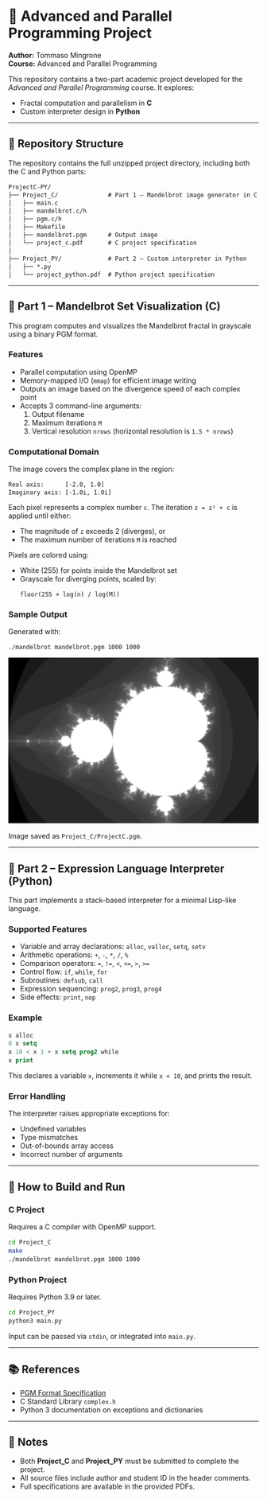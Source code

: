 # 🧵 Advanced and Parallel Programming Project

**Author:** Tommaso Mingrone  
**Course:** Advanced and Parallel Programming

This repository contains a two-part academic project developed for the *Advanced and Parallel Programming* course. It explores:
- Fractal computation and parallelism in **C**
- Custom interpreter design in **Python**

---

## 📁 Repository Structure

The repository contains the full unzipped project directory, including both the C and Python parts:

```
ProjectC-PY/
├── Project_C/              # Part 1 – Mandelbrot image generator in C
│   ├── main.c
│   ├── mandelbrot.c/h
│   ├── pgm.c/h
│   ├── Makefile
│   ├── mandelbrot.pgm      # Output image
│   └── project_c.pdf       # C project specification
│
├── Project_PY/             # Part 2 – Custom interpreter in Python
│   ├── *.py
│   └── project_python.pdf  # Python project specification
```

---

## 🧠 Part 1 – Mandelbrot Set Visualization (C)

This program computes and visualizes the Mandelbrot fractal in grayscale using a binary PGM format.

### Features

- Parallel computation using OpenMP
- Memory-mapped I/O (`mmap`) for efficient image writing
- Outputs an image based on the divergence speed of each complex point
- Accepts 3 command-line arguments:
  1. Output filename
  2. Maximum iterations `M`
  3. Vertical resolution `nrows` (horizontal resolution is `1.5 * nrows`)

### Computational Domain

The image covers the complex plane in the region:

```
Real axis:      [-2.0, 1.0]
Imaginary axis: [-1.0i, 1.0i]
```

Each pixel represents a complex number `c`. The iteration `z = z² + c` is applied until either:
- The magnitude of `z` exceeds 2 (diverges), or
- The maximum number of iterations `M` is reached

Pixels are colored using:

- White (255) for points inside the Mandelbrot set
- Grayscale for diverging points, scaled by:
  ```
  floor(255 × log(n) / log(M))
  ```

### Sample Output

Generated with:

```
./mandelbrot mandelbrot.pgm 1000 1000
```

![Mandelbrot Output](ProjectC.png)

Image saved as `Project_C/ProjectC.pgm`.

---

## 🐍 Part 2 – Expression Language Interpreter (Python)

This part implements a stack-based interpreter for a minimal Lisp-like language.

### Supported Features

- Variable and array declarations: `alloc`, `valloc`, `setq`, `setv`
- Arithmetic operations: `+`, `-`, `*`, `/`, `%`
- Comparison operators: `=`, `!=`, `<`, `<=`, `>`, `>=`
- Control flow: `if`, `while`, `for`
- Subroutines: `defsub`, `call`
- Expression sequencing: `prog2`, `prog3`, `prog4`
- Side effects: `print`, `nop`

### Example

```lisp
x alloc
0 x setq
x 10 < x 1 + x setq prog2 while
x print
```

This declares a variable `x`, increments it while `x < 10`, and prints the result.

### Error Handling

The interpreter raises appropriate exceptions for:
- Undefined variables
- Type mismatches
- Out-of-bounds array access
- Incorrect number of arguments

---

## 🔧 How to Build and Run

### C Project

Requires a C compiler with OpenMP support.

```bash
cd Project_C
make
./mandelbrot mandelbrot.pgm 1000 1000
```

### Python Project

Requires Python 3.9 or later.

```bash
cd Project_PY
python3 main.py
```

Input can be passed via `stdin`, or integrated into `main.py`.

---

## 📚 References

- [PGM Format Specification](https://netpbm.sourceforge.net/doc/pgm.html)
- C Standard Library `complex.h`
- Python 3 documentation on exceptions and dictionaries

---

## 📝 Notes

- Both **Project_C** and **Project_PY** must be submitted to complete the project.
- All source files include author and student ID in the header comments.
- Full specifications are available in the provided PDFs.
